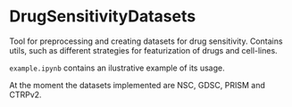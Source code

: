 # DrugSensitivityDatasets
Tool for preprocessing and creating datasets for drug sensitivity. Contains utils, such as different strategies for featurization of drugs and cell-lines.

`example.ipynb` contains an ilustrative example of its usage.

At the moment the datasets implemented are NSC, GDSC, PRISM and CTRPv2.

